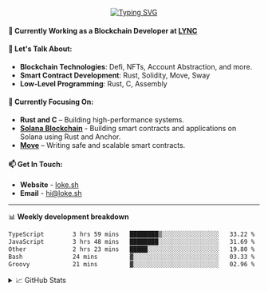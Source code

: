 <center>

[![Typing SVG](https://readme-typing-svg.demolab.com?font=Fira+Code&size=23&duration=3300&pause=1000&center=true&repeat=false&random=false&width=435&height=70&lines=%E0%A4%A8%E0%A4%AE%E0%A4%B8%E0%A5%8D%E0%A4%A4%E0%A5%87+%5BNamaste%5D+%F0%9F%99%8F+%2C+I'm+Lokesh)](https://git.io/typing-svg)

</center>

#### 🚀 Currently Working as a Blockchain Developer at [LYNC](https://www.lync.world)

#### 💬 Let's Talk About:

- **Blockchain Technologies**: Defi, NFTs, Account Abstraction, and more.
- **Smart Contract Development**: Rust, Solidity, Move, Sway
- **Low-Level Programming**: Rust, C, Assembly

#### 🌱 Currently Focusing On:

- **Rust and C** – Building high-performance systems.
- **[Solana Blockchain](https://www.anchor-lang.com/docs)** - Building smart contracts and applications on Solana using Rust and Anchor.
- **[Move](https://aptos.dev/move/move-on-aptos)** – Writing safe and scalable smart contracts.

#### 📫 Get In Touch:

- **Website** - [loke.sh](https://loke.sh)
- **Email** - [hi@loke.sh](mailto:hi@loke.sh)

<hr/>

📊 **Weekly development breakdown**

<!--START_SECTION:waka-->

```txt
TypeScript        3 hrs 59 mins   ████████▒░░░░░░░░░░░░░░░░   33.22 %
JavaScript        3 hrs 48 mins   ████████░░░░░░░░░░░░░░░░░   31.69 %
Other             2 hrs 23 mins   █████░░░░░░░░░░░░░░░░░░░░   19.80 %
Bash              24 mins         ▓░░░░░░░░░░░░░░░░░░░░░░░░   03.33 %
Groovy            21 mins         ▓░░░░░░░░░░░░░░░░░░░░░░░░   02.96 %
```

<!--END_SECTION:waka-->

<details>
  <summary>📈 GitHub Stats</summary>
  <br/>
<img style="object-fit: cover;" src="https://readme-stats-github-codetit4n.vercel.app/api?username=codetit4n&cc=0c1121&tc=fff" alt="github-stats">
</details>
